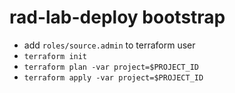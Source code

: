 # rad-lab-deploy bootstrap

- add `roles/source.admin` to terraform user
- `terraform init`
- `terraform plan -var project=$PROJECT_ID`
- `terraform apply -var project=$PROJECT_ID`
